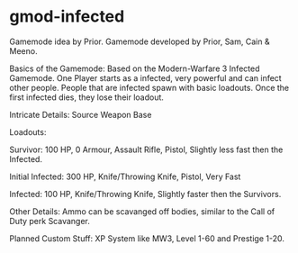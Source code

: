 # gmod-infected
Gamemode idea by Prior.
Gamemode developed by Prior, Sam, Cain & Meeno.

Basics of the Gamemode:
Based on the Modern-Warfare 3 Infected Gamemode.
One Player starts as a infected, very powerful and can infect other people.
People that are infected spawn with basic loadouts. Once the first infected dies, they lose their loadout.

Intricate Details:
Source Weapon Base

Loadouts:

Survivor:
100 HP, 0 Armour,
Assault Rifle,
Pistol,
Slightly less fast then the Infected.

Initial Infected:
300 HP,
Knife/Throwing Knife,
Pistol,
Very Fast

Infected:
100 HP,
Knife/Throwing Knife,
Slightly faster then the Survivors.

Other Details:
Ammo can be scavanged off bodies, similar to the Call of Duty perk Scavanger.

Planned Custom Stuff:
XP System like MW3, Level 1-60 and Prestige 1-20.

